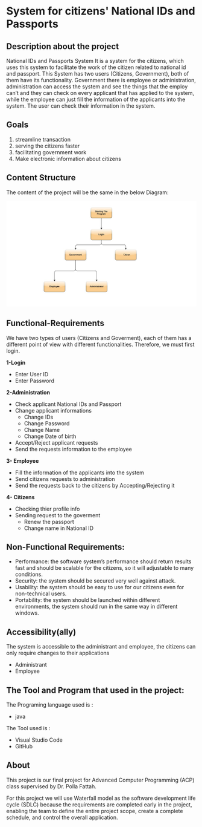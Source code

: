 # System for citizens' National IDs and Passports

## Description about the project
National IDs and Passports System It is a system for the citizens, which uses this system to facilitate the work of the citizen related to national id and passport. This System has two users (Citizens, Government), both of them have its functionality. Government there is employee or administration, administration can access the system and see the things that the employ can’t and they can check on every applicant that has applied to the system, while the employee can just fill the information of the applicants into the system. The user can check their information in the system.
 
 ## Goals
  1. streamline transaction 
  2. serving the citizens faster
  3. facilitating government work
  4. Make electronic information about citizens

## Content Structure 

The content of the project will be the same in the below Diagram:


![This is an image](./images/diagram.jpg)
  
  ##  Functional-Requirements

We have two types of users (Citizens and Goverment), each of them has a different point of view with different functionalities. Therefore, we must first login.

  **1-Login**
   - Enter User ID
   - Enter Password


  **2-Administration**
   - Check applicant National IDs and Passport
   - Change applicant informations
     - Change IDs
     - Change Password
     - Change Name
     - Change Date of birth
   - Accept/Reject applicant requests
   - Send the requests information to the employee
    


  **3- Employee**
   - Fill the information of the applicants into the system
   - Send citizens requests to administration
   - Send the requests back to the citizens by Accepting/Rejecting it


  **4- Citizens**
   - Checking thier profile info    
   - Sending request to the goverment
     - Renew the passport
     - Change name in National ID
 
 ## Non-Functional Requirements:
- Performance: the software system’s performance should return results fast and should be scalable for the citizens, so it will adjustable to many conditions.
- Security: the system should be secured very well against attack.
- Usability: the system should be easy to use for our citizens even for non-technical users.
- Portability: the system should be launched within different environments, the system should run in the same way in different windows.
 
## Accessibility(ally)
The system is accessible to the administrant and employee, the citizens can only require changes to their applications 
 - Administrant 
 - Employee

 ## The Tool and Program that used in the project:
The Programing language used is :
- java

The Tool used is :
- Visual Studio Code
- GitHub

## About
This project is our final project for Advanced Computer Programming (ACP) class supervised by Dr. Polla Fattah.

For this project we will use Waterfall model as the software development life cycle (SDLC) because the requirements are completed early in the project, enabling the team to define the entire project scope, create a complete schedule, and control the overall application.

